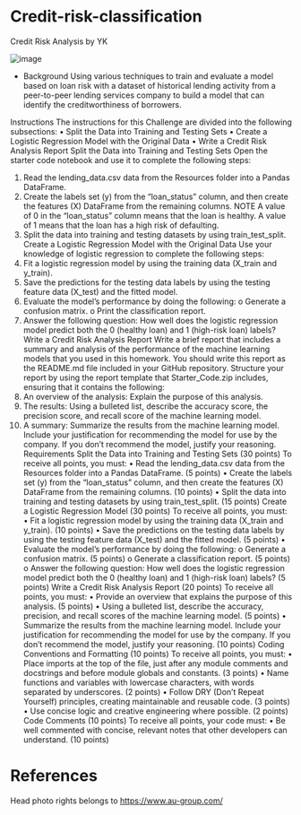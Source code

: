 # Credit-risk-classification
Credit Risk Analysis by YK

![image](https://github.com/YargKlnc/credit-risk-classification/assets/142269763/b5c1216e-3aba-4ad6-a568-9e3a766ba089)

* Background
Using various techniques to train and evaluate a model based on loan risk with a dataset of historical lending activity from a peer-to-peer lending services company to build a model that can identify the creditworthiness of borrowers.

Instructions
The instructions for this Challenge are divided into the following subsections:
•	Split the Data into Training and Testing Sets
•	Create a Logistic Regression Model with the Original Data
•	Write a Credit Risk Analysis Report
Split the Data into Training and Testing Sets
Open the starter code notebook and use it to complete the following steps:
1.	Read the lending_data.csv data from the Resources folder into a Pandas DataFrame.
2.	Create the labels set (y) from the “loan_status” column, and then create the features (X) DataFrame from the remaining columns.
NOTE
A value of 0 in the “loan_status” column means that the loan is healthy. A value of 1 means that the loan has a high risk of defaulting.
3.	Split the data into training and testing datasets by using train_test_split.
Create a Logistic Regression Model with the Original Data
Use your knowledge of logistic regression to complete the following steps:
1.	Fit a logistic regression model by using the training data (X_train and y_train).
2.	Save the predictions for the testing data labels by using the testing feature data (X_test) and the fitted model.
3.	Evaluate the model’s performance by doing the following:
o	Generate a confusion matrix.
o	Print the classification report.
4.	Answer the following question: How well does the logistic regression model predict both the 0 (healthy loan) and 1 (high-risk loan) labels?
Write a Credit Risk Analysis Report
Write a brief report that includes a summary and analysis of the performance of the machine learning models that you used in this homework. You should write this report as the README.md file included in your GitHub repository.
Structure your report by using the report template that Starter_Code.zip includes, ensuring that it contains the following:
1.	An overview of the analysis: Explain the purpose of this analysis.
2.	The results: Using a bulleted list, describe the accuracy score, the precision score, and recall score of the machine learning model.
3.	A summary: Summarize the results from the machine learning model. Include your justification for recommending the model for use by the company. If you don’t recommend the model, justify your reasoning.
Requirements
Split the Data into Training and Testing Sets (30 points)
To receive all points, you must:
•	Read the lending_data.csv data from the Resources folder into a Pandas DataFrame. (5 points)
•	Create the labels set (y) from the “loan_status” column, and then create the features (X) DataFrame from the remaining columns. (10 points)
•	Split the data into training and testing datasets by using train_test_split. (15 points)
Create a Logistic Regression Model (30 points)
To receive all points, you must:
•	Fit a logistic regression model by using the training data (X_train and y_train). (10 points)
•	Save the predictions on the testing data labels by using the testing feature data (X_test) and the fitted model. (5 points)
•	Evaluate the model’s performance by doing the following:
o	Generate a confusion matrix. (5 points)
o	Generate a classification report. (5 points)
o	Answer the following question: How well does the logistic regression model predict both the 0 (healthy loan) and 1 (high-risk loan) labels? (5 points)
Write a Credit Risk Analysis Report (20 points)
To receive all points, you must:
•	Provide an overview that explains the purpose of this analysis. (5 points)
•	Using a bulleted list, describe the accuracy, precision, and recall scores of the machine learning model. (5 points)
•	Summarize the results from the machine learning model. Include your justification for recommending the model for use by the company. If you don’t recommend the model, justify your reasoning. (10 points)
Coding Conventions and Formatting (10 points)
To receive all points, you must:
•	Place imports at the top of the file, just after any module comments and docstrings and before module globals and constants. (3 points)
•	Name functions and variables with lowercase characters, with words separated by underscores. (2 points)
•	Follow DRY (Don’t Repeat Yourself) principles, creating maintainable and reusable code. (3 points)
•	Use concise logic and creative engineering where possible. (2 points)
Code Comments (10 points)
To receive all points, your code must:
•	Be well commented with concise, relevant notes that other developers can understand. (10 points)

# References

Head photo rights belongs to https://www.au-group.com/



